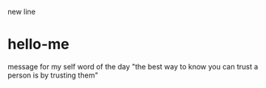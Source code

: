 new line
# hello-me
message for my self
word of the day "the best way to know you can trust a person is by trusting them"
